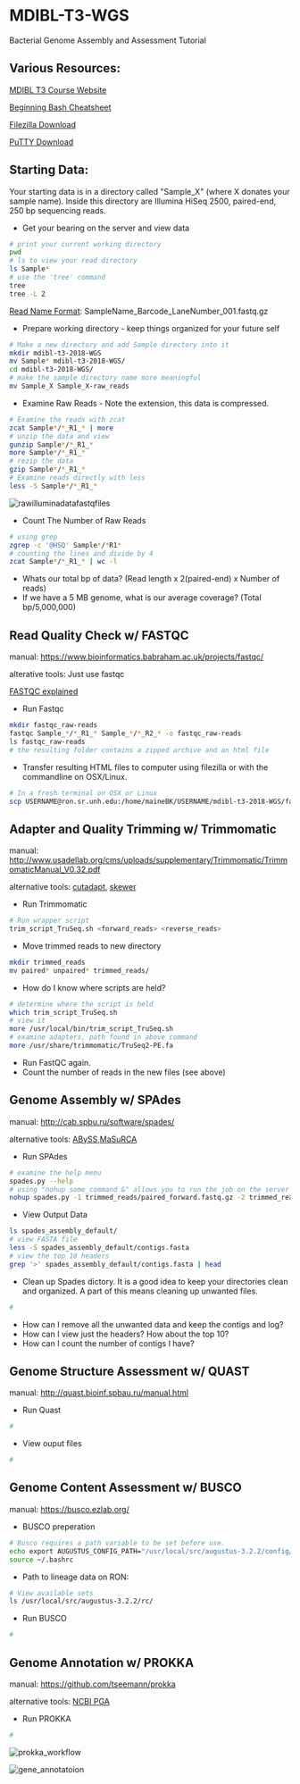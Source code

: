 # MDIBL-T3-WGS
Bacterial Genome Assembly and Assessment Tutorial


## Various Resources:
[MDIBL T3 Course Website](https://labcentral.mdibl.org/workspaces/view/5ad10ee2-cf8c-4894-a980-1172d1dec312/pages/5ad8c98a-76a8-4b42-a40d-18a4d1dec312)

[Beginning Bash Cheatsheet](https://maker.pro/linux/tutorial/basic-linux-commands-for-beginners)

[Filezilla Download](https://filezilla-project.org/download.php)

[PuTTY Download](https://www.putty.org/)


## Starting Data:
Your starting data is in a directory called "Sample_X" (where X donates your sample name). Inside this directory are Illumina HiSeq 2500, paired-end, 250 bp sequencing reads.

* Get your bearing on the server and view data
```bash
# print your current working directory
pwd
# ls to view your read directory
ls Sample*
# use the 'tree' command
tree
tree -L 2
```
[Read Name Format](http://support.illumina.com/content/dam/illumina-support/help/BaseSpaceHelp_v2/Content/Vault/Informatics/Sequencing_Analysis/BS/swSEQ_mBS_FASTQFiles.htm): SampleName_Barcode_LaneNumber_001.fastq.gz


* Prepare working directory - keep things organized for your future self
```bash
# Make a new directory and add Sample directory into it
mkdir mdibl-t3-2018-WGS
mv Sample* mdibl-t3-2018-WGS/
cd mdibl-t3-2018-WGS/
# make the sample directory name more meaningful
mv Sample_X Sample_X-raw_reads
```

* Examine Raw Reads
       - Note the extension, this data is compressed.
```bash
# Examine the reads with zcat
zcat Sample*/*_R1_* | more
# unzip the data and view
gunzip Sample*/*_R1_*
more Sample*/*_R1_*
# rezip the data
gzip Sample*/*_R1_*
# Examine reads directly with less
less -S Sample*/*_R1_*
```
![rawilluminadatafastqfiles](https://user-images.githubusercontent.com/18738632/42129269-49b8dace-7c8e-11e8-86e7-069df9028447.png)

* Count The Number of Raw Reads
```bash
# using grep
zgrep -c '@HSQ' Sample*/*R1*
# counting the lines and divide by 4
zcat Sample*/*_R1_* | wc -l
```

* Whats our total bp of data? (Read length x 2(paired-end) x Number of reads)
* If we have a 5 MB genome, what is our average coverage? (Total bp/5,000,000)

## Read Quality Check w/ FASTQC
manual: https://www.bioinformatics.babraham.ac.uk/projects/fastqc/

alterative tools: Just use fastqc

[FASTQC explained](http://www.bioinformatics.babraham.ac.uk/projects/fastqc/Help/3%20Analysis%20Modules/)

* Run Fastqc
```bash
mkdir fastqc_raw-reads
fastqc Sample_*/*_R1_* Sample_*/*_R2_* -o fastqc_raw-reads
ls fastqc_raw-reads
# the resulting folder contains a zipped archive and an html file
```

* Transfer resulting HTML files to computer using filezilla or with the commandline on OSX/Linux.
```bash
# In a fresh terminal on OSX or Linux
scp USERNAME@ron.sr.unh.edu:/home/maineBK/USERNAME/mdibl-t3-2018-WGS/fastqc_raw-reads/*.html /path/to/put/files
```

## Adapter and Quality Trimming w/ Trimmomatic
manual: http://www.usadellab.org/cms/uploads/supplementary/Trimmomatic/TrimmomaticManual_V0.32.pdf

alternative tools: [cutadapt](http://cutadapt.readthedocs.io/en/stable/guide.html), [skewer](https://github.com/relipmoc/skewer)

* Run Trimmomatic
```bash
# Run wrapper script
trim_script_TruSeq.sh <forward_reads> <reverse_reads>
```
* Move trimmed reads to new directory
```bash
mkdir trimmed_reads
mv paired* unpaired* trimmed_reads/ 
```

* How do I know where scripts are held?
```bash
# determine where the script is held
which trim_script_TruSeq.sh
# view it
more /usr/local/bin/trim_script_TruSeq.sh
# examine adapters, path found in above command
more /usr/share/trimmomatic/TruSeq2-PE.fa
```
* Run FastQC again.
* Count the number of reads in the new files (see above)

## Genome Assembly w/ SPAdes
manual: http://cab.spbu.ru/software/spades/

alternative tools: [ABySS](http://www.bcgsc.ca/platform/bioinfo/software/abyss),[MaSuRCA](http://masurca.blogspot.com/)

* Run SPAdes
```bash
# examine the help menu
spades.py --help
# using "nohup some_command &" allows you to run the job on the server while your laptop is closed/off 
nohup spades.py -1 trimmed_reads/paired_forward.fastq.gz -2 trimmed_reads/paired_reverse.fastq.gz -s trimmed_reads/unpaired_forward.fastq.gz -s trimmed_reads/unpaired_reverse.fastq.gz -o spades_assembly_default &
```
* View Output Data
```bash
ls spades_assembly_default/
# view FASTA file
less -S spades_assembly_default/contigs.fasta
# view the top 10 headers
grep '>' spades_assembly_default/contigs.fasta | head
```

* Clean up Spades dictory.
It is a good idea to keep your directories clean and organized. A part of this means cleaning up unwanted files.
    
```bash
# 
```

* How can I remove all the unwanted data and keep the contigs and log?
* How can I view just the headers? How about the top 10?
* How can I count the number of contigs I have?

## Genome Structure Assessment w/ QUAST
manual: http://quast.bioinf.spbau.ru/manual.html

* Run Quast
```bash
#
```
* View ouput files
```bash
#
```

## Genome Content Assessment w/ BUSCO
manual: https://busco.ezlab.org/

* BUSCO preperation
```bash
# Busco requires a path variable to be set before use.
echo export AUGUSTUS_CONFIG_PATH="/usr/local/src/augustus-3.2.2/config/" >> ~/.bashrc
source ~/.bashrc
```

* Path to lineage data on RON: 
```bash
# View available sets
ls /usr/local/src/augustus-3.2.2/rc/
```
* Run BUSCO
```bash
#
```

## Genome Annotation w/ PROKKA
manual: https://github.com/tseemann/prokka

alternative tools: [NCBI PGA](https://www.ncbi.nlm.nih.gov/genbank/genomesubmit_annotation/)

* Run PROKKA
```bash
#
```
![prokka_workflow](https://user-images.githubusercontent.com/18738632/42130490-e45251b6-7cb4-11e8-99ef-9579b9b7ce05.png)

![gene_annotatoion](https://user-images.githubusercontent.com/18738632/42130642-bf1fb57e-7cb8-11e8-8472-37b82dadb53e.png)

